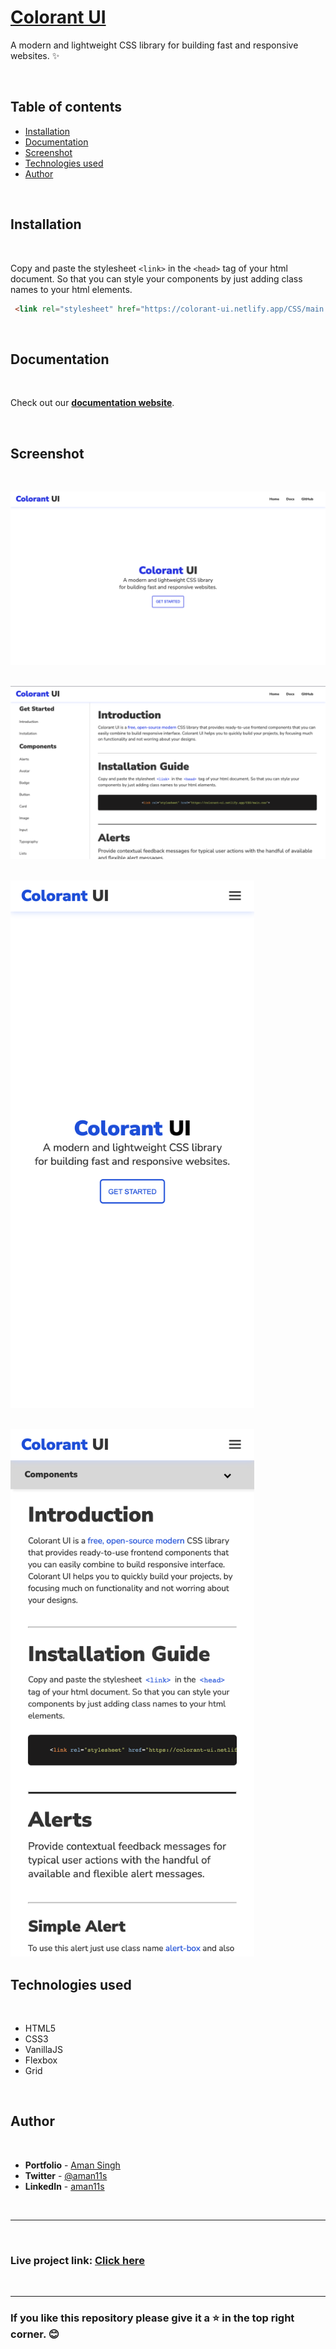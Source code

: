 # [Colorant UI](https://colorant-ui.netlify.app)

A modern and lightweight CSS library
for building fast and responsive websites. ✨

<br/>

## **Table of contents**

- [Installation](#installation)
- [Documentation](#documentation)
- [Screenshot](#screenshot)
- [Technologies used](#technologies-used)
- [Author](#author)

<br/>

## **Installation**

<br/>

Copy and paste the stylesheet `<link>` in the `<head>` tag of your html document. So that you can style your components by just adding class names to your html elements.

```html
 <link rel="stylesheet" href="https://colorant-ui.netlify.app/CSS/main.css">
```

<br/>

## **Documentation**

<br/>

Check out our **[documentation website](https://colorant-ui.netlify.app/docsite.html)**.

<br/>

## **Screenshot**

<br/>

![Desktop Homepage](/preview/homepage.png 'Desktop Homepage') <br/> <br/>

![Documnetation page](/preview/docsite.png 'Docsite') <br/> <br/>

<img src="./preview/mobie-homepage.png" alt="Mobile Homepage"	title="Mobile Homepage" width="390" height="844"/> <br/> <br/>

<img src="./preview/mobile-docsite.png" alt="Mobile Avatar"	title="Mobile Avatar" width="390" height="844" />

<br/>

## **Technologies used**

<br/>

- HTML5
- CSS3
- VanillaJS
- Flexbox
- Grid

<br/>

## **Author**

<br/>

- **Portfolio** - [Aman Singh](https://amansingh.netlify.app)
- **Twitter** - [@aman11s](https://twitter.com/aman11s)
- **LinkedIn** - [aman11s](https://www.linkedin.com/in/aman11s)

<br/>
<hr/>
<br/>

### **Live project link:**  [Click here](https://colorant-ui.netlify.app)

<br/>
<hr/>

### If you like this repository please give it a ⭐ in the top right corner. 😊
